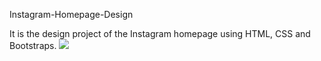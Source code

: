 Instagram-Homepage-Design

It is the design project of the Instagram homepage using HTML, CSS and Bootstraps.
![](https://github.com/muhittinorhan/instagramclone/blob/main/Ads%C4%B1z%20tasar%C4%B1m.gif)
